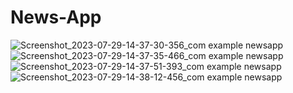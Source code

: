 # News-App
![Screenshot_2023-07-29-14-37-30-356_com example newsapp](https://github.com/Sandeep-coder-app/News-App/assets/122556666/df307ac7-3709-4b11-bdd3-de0d2baa5b7e)
![Screenshot_2023-07-29-14-37-35-466_com example newsapp](https://github.com/Sandeep-coder-app/News-App/assets/122556666/fafa6968-5892-43fd-9d7c-63df21060a16)
![Screenshot_2023-07-29-14-37-51-393_com example newsapp](https://github.com/Sandeep-coder-app/News-App/assets/122556666/2222b8f2-aca8-4416-b811-bc313dd9f5dd)
![Screenshot_2023-07-29-14-38-12-456_com example newsapp](https://github.com/Sandeep-coder-app/News-App/assets/122556666/b129fa8c-126e-4739-a239-764131a0f0a0)

